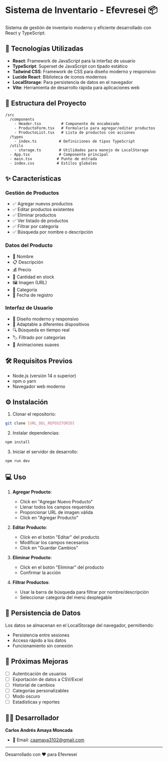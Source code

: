 # Sistema de Inventario - Efevresei 📦

Sistema de gestión de inventario moderno y eficiente desarrollado con React y TypeScript.


## 🚀 Tecnologías Utilizadas

- **React**: Framework de JavaScript para la interfaz de usuario
- **TypeScript**: Superset de JavaScript con tipado estático
- **Tailwind CSS**: Framework de CSS para diseño moderno y responsivo
- **Lucide React**: Biblioteca de iconos modernos
- **LocalStorage**: Para persistencia de datos en el navegador
- **Vite**: Herramienta de desarrollo rápida para aplicaciones web

## 📁 Estructura del Proyecto

```
/src
  /components
    - Header.tsx         # Componente de encabezado
    - ProductoForm.tsx   # Formulario para agregar/editar productos
    - ProductoList.tsx   # Lista de productos con acciones
  /types
    - index.ts          # Definiciones de tipos TypeScript
  /utils
    - storage.ts        # Utilidades para manejo de LocalStorage
  - App.tsx             # Componente principal
  - main.tsx           # Punto de entrada
  - index.css          # Estilos globales
```

## ✨ Características

### Gestión de Productos
- ✅ Agregar nuevos productos
- ✅ Editar productos existentes
- ✅ Eliminar productos
- ✅ Ver listado de productos
- ✅ Filtrar por categoría
- ✅ Búsqueda por nombre o descripción

### Datos del Producto
- 📝 Nombre
- 📋 Descripción
- 💰 Precio
- 🔢 Cantidad en stock
- 🖼️ Imagen (URL)
- 📁 Categoría
- 📅 Fecha de registro

### Interfaz de Usuario
- 🎨 Diseño moderno y responsivo
- 📱 Adaptable a diferentes dispositivos
- 🔍 Búsqueda en tiempo real
- 🏷️ Filtrado por categorías
- 💫 Animaciones suaves

## 🛠️ Requisitos Previos

- Node.js (versión 14 o superior)
- npm o yarn
- Navegador web moderno

## ⚙️ Instalación

1. Clonar el repositorio:
```bash
git clone [URL_DEL_REPOSITORIO]
```

2. Instalar dependencias:
```bash
npm install
```

3. Iniciar el servidor de desarrollo:
```bash
npm run dev
```

## 💻 Uso

1. **Agregar Producto**:
   - Click en "Agregar Nuevo Producto"
   - Llenar todos los campos requeridos
   - Proporcionar URL de imagen válida
   - Click en "Agregar Producto"

2. **Editar Producto**:
   - Click en el botón "Editar" del producto
   - Modificar los campos necesarios
   - Click en "Guardar Cambios"

3. **Eliminar Producto**:
   - Click en el botón "Eliminar" del producto
   - Confirmar la acción

4. **Filtrar Productos**:
   - Usar la barra de búsqueda para filtrar por nombre/descripción
   - Seleccionar categoría del menú desplegable

## 🔄 Persistencia de Datos

Los datos se almacenan en el LocalStorage del navegador, permitiendo:
- Persistencia entre sesiones
- Acceso rápido a los datos
- Funcionamiento sin conexión

## 🎯 Próximas Mejoras

- [ ] Autenticación de usuarios
- [ ] Exportación de datos a CSV/Excel
- [ ] Historial de cambios
- [ ] Categorías personalizables
- [ ] Modo oscuro
- [ ] Estadísticas y reportes

## 👨‍💻 Desarrollador

**Carlos Andrés Amaya Moncada**
- 📧 Email: caamaya3102@gmail.com

---

Desarrollado con ❤️ para Efevresei